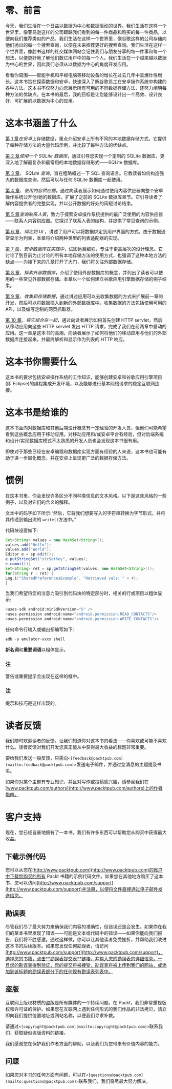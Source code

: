 # 零、前言

今天，我们生活在一个日益以数据为中心和数据驱动的世界。我们生活在这样一个世界里，像亚马逊这样的公司跟踪我们看到的每一件商品和购买的每一件商品，以便向我们推荐类似的产品。我们生活在这样一个世界里，像谷歌这样的公司存储向他们抛出的每一个搜索查询，以便在未来推荐更好的搜索查询。我们生活在这样一个世界里，像脸书这样的社交媒体网站会记住我们与朋友分享的每一件事和每一个想法，以便更好地了解他们数亿用户中的每一个人。我们生活在一个越来越以数据为中心的世界，因此我们必须从以数据为中心的角度开发应用。

看看你周围——智能手机和平板电脑等移动设备的增长在过去几年中呈爆炸性增长。这本书旨在探索数据和安卓，快速深入了解谷歌员工在安卓操作系统中构建的各种方法。这本书不仅努力向您展示所有可用的不同数据存储方法，还努力阐明每种方法的优缺点。在本书的最后，我的目标是让您能够设计出一个高效、设计良好、可扩展的以数据为中心的应用。

# 这本书涵盖了什么

[第 1 章](01.html "Chapter 1. Storing Data on Android")*在安卓*上存储数据，重点介绍安卓上所有不同的本地数据存储方式。它提供了每种存储方法的大量代码示例，并比较了每种方法的优缺点。

[第 2 章](02.html "Chapter 2. Using a SQLite Database")*使用一个 SQLite 数据库*，通过引导您实现一个定制的 SQLite 数据库，更深入地了解最复杂和最常用的本地数据存储形式——SQLite 数据库。

[第 3 章](03.html "Chapter 3. SQLite Queries")、 *SQLite 查询*，旨在粗略概述一下 SQL 查询语言。它教读者如何构造强大的数据库查询，然后可以与任何 SQLite 数据库一起使用。

[第 4 章](04.html "Chapter 4. Using Content Providers")、*使用内容供应器*，通过向读者展示如何通过使用内容供应器向整个安卓操作系统公开他/她的数据库，扩展了之前的 SQLite 数据库章节。它引导读者了解内容提供者的完整实现，并以公开数据的好处的简短讨论结束。

[第 5 章](05.html "Chapter 5. Querying the Contacts Table")*查询联系人表*，致力于探索安卓操作系统提供的最广泛使用的内容供应器——联系人内容供应器。它探讨了联系人表的结构，并提供了常见查询的示例。

[第 6 章](06.html "Chapter 6. Binding to the UI")、*绑定到 UI* ，讲述了用户可以将数据绑定到用户界面的方式。由于数据通常显示为列表，本章将介绍两种类型的列表适配器的实现。

[第 7 章](07.html "Chapter 7. Android Databases in Practice")、*安卓数据库在实践中*，试图远离编程，专注于更高层次的设计理念。它讨论了到目前为止讨论的所有本地存储方法的使用方式，也强调了这种本地方法的缺点——为接下来的几章打开了大门，我们将关注外部数据存储。

[第 8 章](08.html "Chapter 8. Exploring External Databases")、*探索外部数据库*，介绍了使用外部数据库的概念，并列出了读者可以使用的一些常见外部数据存储。本章以一个如何建立谷歌应用引擎数据存储的例子结束。

[第 9 章](09.html "Chapter 9. Collecting and Storing Data")、*收集和存储数据*，通过讲述应用可以去收集数据的方式来扩展前一章的开发，然后可以将数据插入到新的外部数据库中。收集数据的方法包括使用可用的 API，以及编写定制的网页抓取器。

[第 10 章](10.html "Chapter 10. Bringing it Together")、*将它组合在一起*，通过向读者展示如何首先创建 HTTP servlet，然后从移动应用向这些 HTTP servlet 发出 HTTP 请求，完成了我们在前两章中启动的应用。这一章是这本书的高潮，向读者展示了如何将他们的移动应用与他们的外部数据库连接起来，并最终解析和显示作为列表的 HTTP 响应。

# 这本书你需要什么

这本书的要求包括安卓操作系统的工作知识，能够创建安卓和谷歌应用引擎项目(即 Eclipse)的编程集成开发环境，以及能够进行基本网络请求的稳定互联网连接。

# 这本书是给谁的

这本书面向对数据库和其他后端设计概念有一定经验的开发人员，但他们可能希望看到这些概念应用于移动应用。对移动应用和/或安卓平台有经验，但对后端系统和设计/实现数据库模式不太熟悉的开发人员也会发现这本书很有用。

即使对于那些已经在安卓编程和数据库实现方面有经验的人来说，这本书也可能有助于进一步固化概念，并在安卓上呈现更广泛的数据存储方法。

# 惯例

在这本书里，你会发现许多区分不同种类信息的文本风格。以下是这些风格的一些例子，以及对它们的含义的解释。

文本中的码字如下所示:“然后，它将我们想要写入的字符串转换为字节形式，并将其传递到输出流的 `write()`方法中。”

代码块设置如下:

```java
Set<String> values = new HashSet<String>();
values.add("Hello");
values.add("World");
Editor e = sp.edit();
e.putStringSet("strSetKey", values);
e.commit();
Set<String> ret = sp.getStringSet(values, new HashSet<String>());
for(String r : ret) {
Log.i("SharedPreferencesExample", "Retrieved vals: " + r);
}

```

当我们希望将您的注意力吸引到代码块的特定部分时，相关的行或项目以粗体显示:

```java
<uses-sdk android:minSdkVersion="5" />
<uses-permission android:name="android.permission.READ_CONTACTS"/>
<uses-permission android:name="android.permission.WRITE_CONTACTS"/>

```

任何命令行输入或输出都编写如下:

```java
adb -s emulator-xxxx shell

```

**新名词**和**重要词语**以粗体显示。

### 注

警告或重要提示会出现在这样的框中。

### 注

提示和技巧是这样出现的。

# 读者反馈

我们随时欢迎读者的反馈。让我们知道你对这本书的看法——你喜欢或可能不喜欢什么。读者反馈对我们开发您真正能从中获得最大收益的标题非常重要。

要给我们发送一般反馈，只需向`<[feedback@packtpub.com](mailto:feedback@packtpub.com)>`发送电子邮件，并通过您消息的主题提及书名。

如果你对某个主题有专业知识，并且对写作或投稿感兴趣，请参阅我们在[www.packtpub.com/authors](http://www.packtpub.com/authors)上的作者指南。

# 客户支持

现在，您已经自豪地拥有了一本书，我们有许多东西可以帮助您从购买中获得最大收益。

## 下载示例代码

您可以从您在[http://www.packtpub.com](http://www.packtpub.com)的账户中下载您购买的所有 Packt 书籍的示例代码文件。如果您在其他地方购买了这本书，您可以访问[http://www.packtpub.com/support](http://www.packtpub.com/support)并注册，以便将文件直接通过电子邮件发送给您。

## 勘误表

尽管我们尽了最大努力来确保我们内容的准确性，但错误还是会发生。如果你在我们的某本书里发现了错误——可能是文本或代码中的错误——如果你能向我们报告，我们将不胜感激。通过这样做，你可以让其他读者免受挫折，并帮助我们改进这本书的后续版本。如果您发现任何勘误表，请访问[http://www.packtpub.com/support](http://www.packtpub.com/support)，选择您的书籍，点击**勘误表提交表**链接，并输入您的勘误表的详细信息。一旦您的勘误表得到验证，您的提交将被接受，勘误表将被上传到我们的网站，或添加到该标题的勘误表部分下的任何现有勘误表列表中。

## 盗版

互联网上版权材质的盗版是所有媒体的一个持续问题。在 Packt，我们非常重视版权和许可证的保护。如果您在互联网上遇到任何形式的我们作品的非法拷贝，请立即向我们提供位置地址或网站名称，以便我们寻求补救。

请通过`<[copyright@packtpub.com](mailto:copyright@packtpub.com)>`联系我们，获取疑似盗版资料的链接。

我们感谢您在保护我们作者方面的帮助，以及我们为您带来有价值内容的能力。

## 问题

如果您对本书的任何方面有问题，可以在`<[questions@packtpub.com](mailto:questions@packtpub.com)>`联系我们，我们将尽最大努力解决。